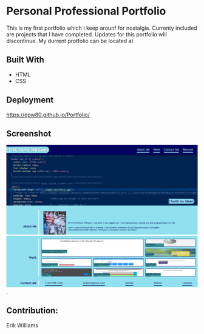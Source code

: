 # Personal Professional Portfolio

This is my first portfolio which I keep arounf for nostalgia. Currenty included are projects that I have completed. Updates for this portfolio will discontinue. My durrent protfolio can be located at

## Built With

- HTML
- CSS

## Deployment

https://epw80.github.io/Portfolio/

## Screenshot

![Portfolio: Erik Williams](/assets/images/screenShot1.png)
![Portfolio: Erik Williams](/assets/images/screenShot2.png)
.

## Contribution:

Erik Williams
